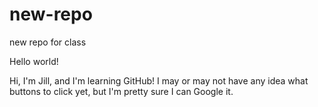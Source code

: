 # new-repo
new repo for class

Hello world!

Hi, I'm Jill, and I'm learning GitHub!  I may or may not have any idea what buttons to click yet, but I'm pretty sure I can Google it.
